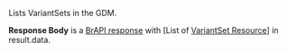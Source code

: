 
Lists VariantSets in the GDM. 

**Response Body** is a [BrAPI response](#brapilistresponsetemplate) with [List of [VariantSet Resource](#variantsetresource)] in result.data.


